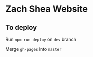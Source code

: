 # Zach Shea Website

## To deploy
Run `npm run deploy` on `dev` branch

Merge `gh-pages` into `master`
